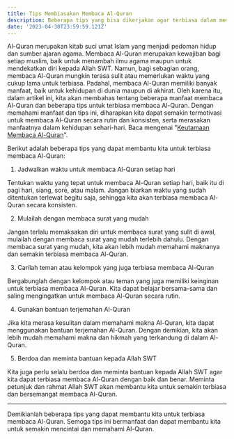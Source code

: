 ```yaml
---
title: Tips Membiasakan Membaca Al-Quran
description: Beberapa tips yang bisa dikerjakan agar terbiasa dalam membaca Al-Quran
date: '2023-04-30T23:59:59.121Z'
---
```


Al-Quran merupakan kitab suci umat Islam yang menjadi pedoman hidup dan sumber ajaran agama. Membaca Al-Quran merupakan kewajiban bagi setiap muslim, baik untuk menambah ilmu agama maupun untuk mendekatkan diri kepada Allah SWT. Namun, bagi sebagian orang, membaca Al-Quran mungkin terasa sulit atau memerlukan waktu yang cukup lama untuk terbiasa. Padahal, membaca Al-Quran memiliki banyak manfaat, baik untuk kehidupan di dunia maupun di akhirat. Oleh karena itu, dalam artikel ini, kita akan membahas tentang beberapa manfaat membaca Al-Quran dan beberapa tips untuk terbiasa membaca Al-Quran. Dengan memahami manfaat dan tips ini, diharapkan kita dapat semakin termotivasi untuk membaca Al-Quran secara rutin dan konsisten, serta merasakan manfaatnya dalam kehidupan sehari-hari. Baca mengenai "[Keutamaan Membaca Al-Quran](https://www.baca-quran.id/tulisan/2020-06-12-keutamaan-membaca-alquran/)".

Berikut adalah beberapa tips yang dapat membantu kita untuk terbiasa membaca Al-Quran:

1. Jadwalkan waktu untuk membaca Al-Quran setiap hari

Tentukan waktu yang tepat untuk membaca Al-Quran setiap hari, baik itu di pagi hari, siang, sore, atau malam. Jangan biarkan waktu yang sudah ditentukan terlewat begitu saja, sehingga kita akan terbiasa membaca Al-Quran secara konsisten.

2. Mulailah dengan membaca surat yang mudah

Jangan terlalu memaksakan diri untuk membaca surat yang sulit di awal, mulailah dengan membaca surat yang mudah terlebih dahulu. Dengan membaca surat yang mudah, kita akan lebih mudah memahami maknanya dan semakin terbiasa membaca Al-Quran.

3. Carilah teman atau kelompok yang juga terbiasa membaca Al-Quran

Bergabunglah dengan kelompok atau teman yang juga memiliki keinginan untuk terbiasa membaca Al-Quran. Kita dapat belajar bersama-sama dan saling mengingatkan untuk membaca Al-Quran secara rutin.

4. Gunakan bantuan terjemahan Al-Quran

Jika kita merasa kesulitan dalam memahami makna Al-Quran, kita dapat menggunakan bantuan terjemahan Al-Quran. Dengan demikian, kita akan lebih mudah memahami makna dan hikmah yang terkandung di dalam Al-Quran.

5. Berdoa dan meminta bantuan kepada Allah SWT

Kita juga perlu selalu berdoa dan meminta bantuan kepada Allah SWT agar kita dapat terbiasa membaca Al-Quran dengan baik dan benar. Meminta petunjuk dan rahmat Allah SWT akan membantu kita untuk semakin terbiasa dan bersemangat membaca Al-Quran.

---

Demikianlah beberapa tips yang dapat membantu kita untuk terbiasa membaca Al-Quran. Semoga tips ini bermanfaat dan dapat membantu kita untuk semakin mencintai dan memahami Al-Quran.
